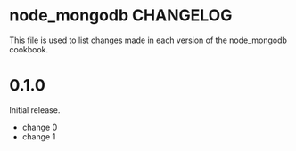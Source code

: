 # node_mongodb CHANGELOG

This file is used to list changes made in each version of the node_mongodb cookbook.

# 0.1.0

Initial release.

- change 0
- change 1


